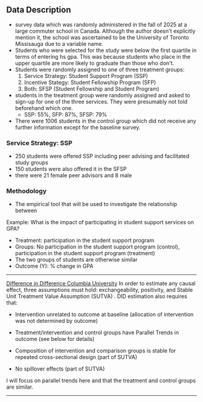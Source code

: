 ## Data Description

- survey data which was randomly administered in the fall of 2025 at a large commuter school in Canada. Although the author doesn't explicitly mention it, the school was ascertained to be the University of Toronto Missisauga due to a variable name.
- Students who were selected for the study were below the first quartile in terms of entering hs gpa. This was because students who place in the upper quartile are more likely to graduate than those who don't.
- Students were randomly assigned to one of three treatment groups:
  1) Service Strategy: Student Support Program (SSP)
  2) Incentive Stategy: Student Fellowship Program (SFP)
  3) Both: SFSP (Student Fellowship and Student Program)
- students in the treatment group were randomly assigned and asked to sign-up for one of the three services. They were presumably not told beforehand which one.
  - SSP: 55%, SFP: 87%, SFSP: 79%
- There were 1006 students in the control group which did not receive any further information except for the baseline survey.

### Service Strategy: SSP
- 250 students were offered SSP including peer advising and facilitated study groups
- 150 students were also offered it in the SFSP
- there were 21 female peer advisors and 8 male

### Methodology
- The empirical tool that will be used to investigate the relationship between 

Example: What is the impact of participating in student support services on GPA?
- Treatment: participation in the student support program
- Groups: No participation in the student support program (control), participation in the student support program (treatment)
- The two groups of students are otherwise similar
- Outcome (Y): % change in GPA
<hr>

[Difference in Difference Columbia University](https://www.publichealth.columbia.edu/research/population-health-methods/difference-difference-estimation)
In order to estimate any causal effect, three assumptions must hold: exchangeability, positivity, and Stable Unit Treatment Value Assumption (SUTVA)
. DID estimation also requires that:

- Intervention unrelated to outcome at baseline (allocation of intervention was not determined by outcome)

- Treatment/intervention and control groups have Parallel Trends in outcome (see below for details)

- Composition of intervention and comparison groups is stable for repeated cross-sectional design (part of SUTVA)

- No spillover effects (part of SUTVA)

I will focus on parallel trends here and that the treatment and control groups are similar. 

<hr>


